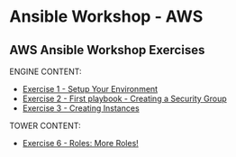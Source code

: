 # Ansible Workshop - AWS

## AWS Ansible Workshop Exercises

 ENGINE CONTENT:
 
 - [Exercise 1 - Setup Your Environment](ansible_engine/1-setup)
 - [Exercise 2 - First playbook - Creating a Security Group](ansible_engine/2-securitygroup)
 - [Exercise 3 - Creating Instances](ansible_engine/3-instances)

 
 TOWER CONTENT:
 
 - [Exercise 6 - Roles: More Roles!](ansible_tower/something)



